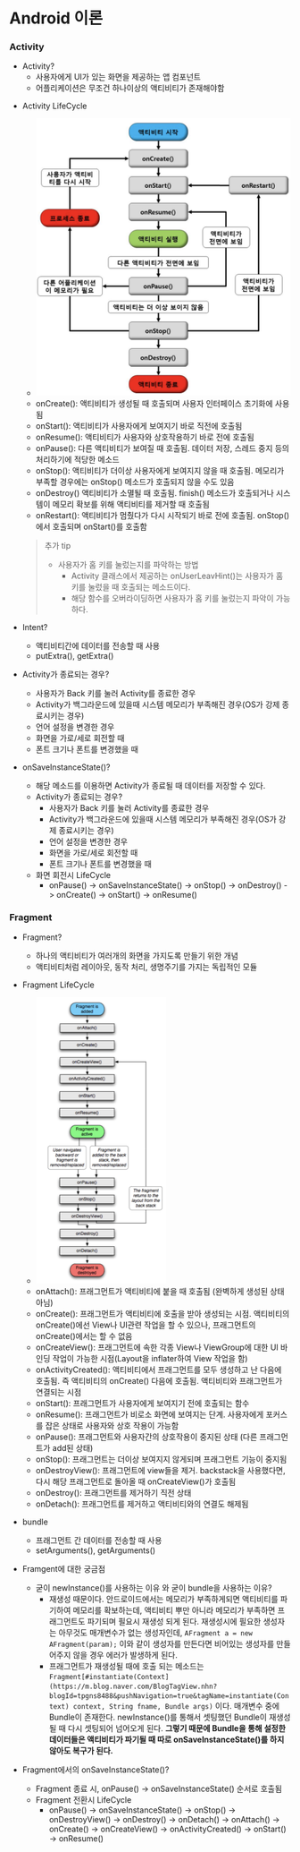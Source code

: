 # Android 이론

### Activity

- Activity?
  - 사용자에게 UI가 있는 화면을 제공하는 앱 컴포넌트
  - 어플리케이션은 무조건 하나이상의 액티비티가 존재해야함

* Activity LifeCycle
  * <img src="https://github.com/TaeHyungK/AndroidTheory/blob/master/image/ActivityLifeCycle.png" alt="f" style="zoom:50%;" />
  * onCreate(): 액티비티가 생성될 때 호출되며 사용자 인터페이스 초기화에 사용됨
  * onStart(): 액티비티가 사용자에게 보여지기 바로 직전에 호출됨
  * onResume(): 액티비티가 사용자와 상호작용하기 바로 전에 호출됨
  * onPause(): 다른 액티비티가 보여질 때 호출됨. 데이터 저장, 스레드 중지 등의 처리하기에 적당한 메소드
  * onStop(): 액티비티가 더이상 사용자에게 보여지지 않을 때 호출됨. 메모리가 부족할 경우에는 onStop() 메소드가 호출되지 않을 수도 있음
  * onDestroy() 액티비티가 소멸될 때 호출됨. finish() 메소드가 호출되거나 시스템이 메모리 확보를 위해 액티비티를 제거할 때 호출됨
  * onRestart(): 액티비티가 멈췄다가 다시 시작되기 바로 전에 호출됨. onStop() 에서 호출되며 onStart()를 호출함

  > 추가 tip
  >
  > - 사용자가 홈 키를 눌렀는지를 파악하는 방법
  >   - Activity 클래스에서 제공하는 onUserLeavHint()는 사용자가 홈 키를 눌렀을 때 호출되는 메소드이다.
  >   - 해당 함수를 오버라이딩하면 사용자가 홈 키를 눌렀는지 파악이 가능하다.

* Intent?

  * 액티비티간에 데이터를 전송할 때 사용
  * putExtra(), getExtra()

* Activity가 종료되는 경우?

  * 사용자가 Back 키를 눌러 Activity를 종료한 경우
  * Activity가 백그라운드에 있을때 시스템 메모리가 부족해진 경우(OS가 강제 종료시키는 경우)
  * 언어 설정을 변경한 경우
  * 화면을 가로/세로 회전할 때
  * 폰트 크기나 폰트를 변경했을 때

* onSaveInstanceState()?

  * 해당 메소드를 이용하면 Activity가 종료될 때 데이터를 저장할 수 있다.
  * Activity가 종료되는 경우?
    * 사용자가 Back 키를 눌러 Activity를 종료한 경우
    * Activity가 백그라운드에 있을때 시스템 메모리가 부족해진 경우(OS가 강제 종료시키는 경우)
    * 언어 설정을 변경한 경우
    * 화면을 가로/세로 회전할 때
    * 폰트 크기나 폰트를 변경했을 때
  * 화면 회전시 LifeCycle
    * onPause() -> onSaveInstanceState() -> onStop() -> onDestroy() -> onCreate() -> onStart() -> onResume()

### Fragment

- Fragment?
  - 하나의 액티비티가 여러개의 화면을 가지도록 만들기 위한 개념
  - 액티비티처럼 레이아웃, 동작 처리, 생명주기를 가지는 독립적인 모듈

- Fragment LifeCycle
  - <img src="https://github.com/TaeHyungK/AndroidTheory/blob/master/image/FragmentLifeCycle.png" alt="f" style="zoom:50%;" />
  - onAttach(): 프래그먼트가 액티비티에 붙을 때 호출됨 (완벽하게 생성된 상태 아님)
  - onCreate(): 프래그먼트가 액티비티에 호출을 받아 생성되는 시점. 액티비티의 onCreate()에선 View나 UI관련 작업을 할 수 있으나, 프래그먼트의 onCreate()에서는 할 수 없음
  - onCreateView(): 프래그먼트에 속한 각종 View나 ViewGroup에 대한 UI 바인딩 작업이 가능한 시점(Layout을 inflater하여 View 작업을 함)
  - onActivityCreated(): 액티비티에서 프래그먼트를 모두 생성하고 난 다음에 호출됨. 즉 액티비티의 onCreate() 다음에 호출됨. 액티비티와 프래그먼트가 연결되는 시점
  - onStart(): 프래그먼트가 사용자에게 보여지기 전에 호출되는 함수
  - onResume(): 프래그먼트가 비로소 화면에 보여지는 단계. 사용자에게 포커스를 잡은 상태로 사용자와 상호 작용이 가능함
  - onPause(): 프래그먼트와 사용자간의 상호작용이 중지된 상태 (다른 프래그먼트가 add된 상태)
  - onStop(): 프래그먼트는 더이상 보여지지 않게되며 프래그먼트 기능이 중지됨
  - onDestroyView(): 프래그먼트에 view들을 제거. backstack을 사용했다면, 다시 해당 프래그먼트로 돌아올 때 onCreateView()가 호출됨
  - onDestroy(): 프래그먼트를 제거하기 직전 상태
  - onDetach(): 프래그먼트를 제거하고 액티비티와의 연결도 해제됨
- bundle
  - 프래그먼트 간 데이터를 전송할 때 사용
  - setArguments(), getArguments()
- Framgent에 대한 궁금점
  - 굳이 newInstance()를 사용하는 이유 와 굳이 bundle을 사용하는 이유?
    - 재생성 때문이다. 안드로이드에서는 메모리가 부족하게되면 액티비티를 파기하여 메모리를 확보하는데, 액티비티 뿌만 아니라 메모리가 부족하면 프래그먼트도 파기되며 필요시 재생성 되게 된다. 재생성시에 필요한 생성자는 아무것도 매개변수가 없는 생성자인데, `AFragment a = new AFragment(param);` 이와 같이 생성자를 만든다면 비어있는 생성자를 만들어주지 않을 경우 에러가 발생하게 된다.
    - 프래그먼트가 재생성될 때에 호출 되는 메소드는  `Fragment[#instantiate(Context](https://m.blog.naver.com/BlogTagView.nhn?blogId=tpgns8488&pushNavigation=true&tagName=instantiate(Context) context, String fname, Bundle args)` 이다. 매개변수 중에 Bundle이 존재한다. newInstance()를 통해서 셋팅했던 Bundle이 재생성될 때 다시 셋팅되어 넘어오게 된다. **그렇기 때문에 Bundle을 통해 설정한 데이터들은 액티비티가 파기될 때 따로 onSaveInstanceState()를 하지 않아도 복구가 된다.**
- Fragment에서의 onSaveInstanceState()?
  - Fragment 종료 시, onPause() -> onSaveInstanceState() 순서로 호출됨
  - Fragment 전환시 LifeCycle
    - onPause() -> onSaveInstanceState() -> onStop() -> onDestroyView() -> onDestroy() -> onDetach() -> onAttach() -> onCreate() -> onCreateView() -> onActivityCreated() -> onStart() -> onResume()
